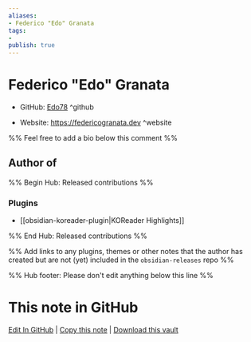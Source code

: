 ```yaml
---
aliases:
- Federico "Edo" Granata
tags:
- 
publish: true
---
```


# Federico "Edo" Granata

- GitHub: [Edo78](https://github.com/Edo78/) ^github
<!-- - Discord: `@` ^discord-->
- Website: <https://federicogranata.dev> ^website
<!-- - [[Publish sites|Publish site]]: ^publish-->

%% Feel free to add a bio below this comment %%


## Author of

%% Begin Hub: Released contributions %%
### Plugins
- [[obsidian-koreader-plugin|KOReader Highlights]]

%% End Hub: Released contributions %%

%% Add links to any plugins, themes or other notes that the author has created but are not (yet) included in the `obsidian-releases` repo %%

<!--
### Unlisted plugins
-->

<!--
### Others
-->

<!--
## Sponsor this author

- [[GitHub sponsors]]: [Sponsor @Edo78 on GitHub Sponsors](https://github.com/sponsors/Edo78) ^github-sponsor
- [[Buy me a coffee]]: ^buy-me-a-coffee
- [[PayPal]]: ^paypal
- [[Patreon]]: ^patreon

-->

<!--
## Follow this author
-->

<!-- - [[YouTube Channels|On YouTube]]: <https://> ^youtube-->
<!-- - Twitter: <https://> ^twitter-->
<!-- - ... -->

%% Hub footer: Please don't edit anything below this line %%

# This note in GitHub

<span class="git-footer">[Edit In GitHub](https://github.dev/obsidian-community/obsidian-hub/blob/main/01%20-%20Community/People/Edo78.md "git-hub-edit-note") | [Copy this note](https://raw.githubusercontent.com/obsidian-community/obsidian-hub/main/01%20-%20Community/People/Edo78.md "git-hub-copy-note") | [Download this vault](https://github.com/obsidian-community/obsidian-hub/archive/refs/heads/main.zip "git-hub-download-vault") </span>
